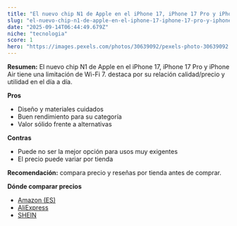```yaml
---
title: "El nuevo chip N1 de Apple en el iPhone 17, iPhone 17 Pro y iPhone Air tiene una limitación de Wi-Fi 7."
slug: "el-nuevo-chip-n1-de-apple-en-el-iphone-17-iphone-17-pro-y-iphone-air-tiene-una-l"
date: "2025-09-14T06:44:49.679Z"
niche: "tecnologia"
score: 1
hero: "https://images.pexels.com/photos/30639092/pexels-photo-30639092.jpeg?auto=compress&cs=tinysrgb&fit=crop&h=627&w=1200&auto=compress&cs=tinysrgb&w=1200&h=675&fit=crop"
---
```


**Resumen:** El nuevo chip N1 de Apple en el iPhone 17, iPhone 17 Pro y iPhone Air tiene una limitación de Wi-Fi 7. destaca por su relación calidad/precio y utilidad en el día a día.

**Pros**
- Diseño y materiales cuidados
- Buen rendimiento para su categoría
- Valor sólido frente a alternativas

**Contras**
- Puede no ser la mejor opción para usos muy exigentes
- El precio puede variar por tienda

**Recomendación:** compara precio y reseñas por tienda antes de comprar.

**Dónde comparar precios**
- [Amazon (ES)](https://www.amazon.es/s?k=El%20nuevo%20chip%20N1%20de%20Apple%20en%20el%20iPhone%2017%2C%20iPhone%2017%20Pro%20y%20iPhone%20Air%20tiene%20una%20limitaci%C3%B3n%20de%20Wi-Fi%207.&tag=teknovashop25-21)
- [AliExpress](https://www.aliexpress.com/wholesale?SearchText=El%20nuevo%20chip%20N1%20de%20Apple%20en%20el%20iPhone%2017%2C%20iPhone%2017%20Pro%20y%20iPhone%20Air%20tiene%20una%20limitaci%C3%B3n%20de%20Wi-Fi%207.)
- [SHEIN](https://www.shein.com/pdsearch/El%20nuevo%20chip%20N1%20de%20Apple%20en%20el%20iPhone%2017%2C%20iPhone%2017%20Pro%20y%20iPhone%20Air%20tiene%20una%20limitaci%C3%B3n%20de%20Wi-Fi%207.)